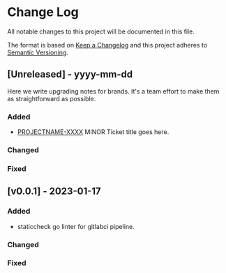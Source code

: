 
# Change Log
All notable changes to this project will be documented in this file.

The format is based on [Keep a Changelog](http://keepachangelog.com/)
and this project adheres to [Semantic Versioning](http://semver.org/).

## [Unreleased] - yyyy-mm-dd

Here we write upgrading notes for brands. It's a team effort to make them as
straightforward as possible.

### Added
- [PROJECTNAME-XXXX](https://banyan-sec.atlassian.net/browse/BC-XXXX)
  MINOR Ticket title goes here.

### Changed

### Fixed

## [v0.0.1] - 2023-01-17

### Added
- staticcheck go linter for gitlabci pipeline.

### Changed

### Fixed
 